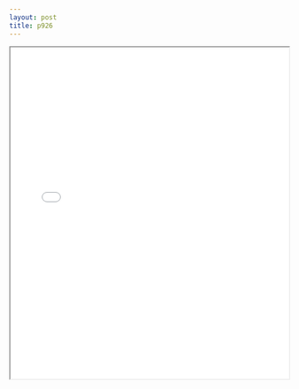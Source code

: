 ```yaml
---
layout: post
title: p926
---
```


<div class="pdf-container">
<iframe src="/ea/assets/pdfs/p926.pdf" height="600" width="100%" allowFullScreen="true"></iframe>
</div>

